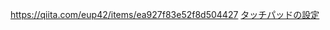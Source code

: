 https://qiita.com/eup42/items/ea927f83e52f8d504427
[タッチパッドの設定](https://wiki.archlinux.jp/index.php/Synaptics_%E3%82%BF%E3%83%83%E3%83%81%E3%83%91%E3%83%83%E3%83%89)




